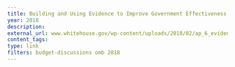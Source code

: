 ```yaml
---
title: Building and Using Evidence to Improve Government Effectiveness (FY 2019 Analytical Perspectives - Chapter 6)
year: 2018
description: 
external_url: www.whitehouse.gov/wp-content/uploads/2018/02/ap_6_evidence-fy2019.pdf
content_tags: 
type: link
filters: budget-discussions omb 2018
---
```

